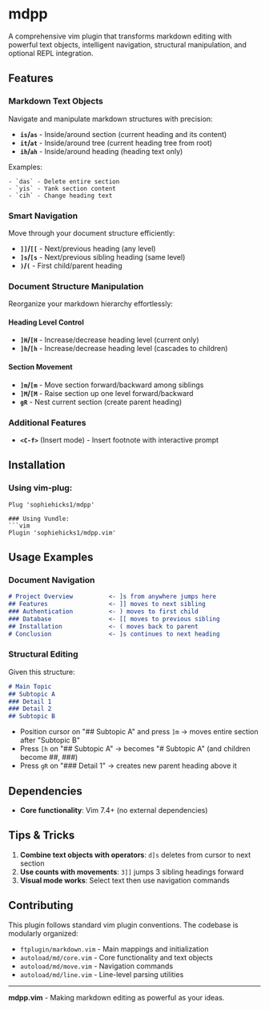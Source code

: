# mdpp

A comprehensive vim plugin that transforms markdown editing with powerful text objects, intelligent navigation, structural manipulation, and optional REPL integration.

## Features

### Markdown Text Objects

Navigate and manipulate markdown structures with precision:

- **`is`/`as`** - Inside/around section (current heading and its content)
- **`it`/`at`** - Inside/around tree (current heading tree from root)  
- **`ih`/`ah`** - Inside/around heading (heading text only)

Examples:
```
- `das` - Delete entire section
- `yis` - Yank section content  
- `cih` - Change heading text
```

### Smart Navigation

Move through your document structure efficiently:

- **`]]`/`[[`** - Next/previous heading (any level)
- **`]s`/`[s`** - Next/previous sibling heading (same level)
- **`)`/`(`** - First child/parent heading

### Document Structure Manipulation

Reorganize your markdown hierarchy effortlessly:

#### Heading Level Control
- **`]H`/`[H`** - Increase/decrease heading level (current only)
- **`]h`/`[h`** - Increase/decrease heading level (cascades to children)

#### Section Movement  
- **`]m`/`[m`** - Move section forward/backward among siblings
- **`]M`/`[M`** - Raise section up one level forward/backward
- **`gR`** - Nest current section (create parent heading)

### Additional Features

- **`<C-f>`** (Insert mode) - Insert footnote with interactive prompt

## Installation

### Using vim-plug:
```vim
Plug 'sophiehicks1/mdpp'

### Using Vundle:
```vim
Plugin 'sophiehicks1/mdpp.vim'
```

## Usage Examples

### Document Navigation
```markdown
# Project Overview          <- ]s from anywhere jumps here
## Features                 <- ]] moves to next sibling  
### Authentication          <- ) moves to first child
### Database                <- [[ moves to previous sibling
## Installation             <- ( moves back to parent
# Conclusion                <- ]s continues to next heading
```

### Structural Editing
Given this structure:
```markdown
# Main Topic
## Subtopic A
### Detail 1
### Detail 2  
## Subtopic B
```

- Position cursor on "## Subtopic A" and press `]m` → moves entire section after "Subtopic B"
- Press `[h` on "## Subtopic A" → becomes "# Subtopic A" (and children become ##, ###)
- Press `gR` on "### Detail 1" → creates new parent heading above it

## Dependencies

- **Core functionality**: Vim 7.4+ (no external dependencies)

## Tips & Tricks

1. **Combine text objects with operators**: `d]s` deletes from cursor to next section
2. **Use counts with movements**: `3]]` jumps 3 sibling headings forward  
3. **Visual mode works**: Select text then use navigation commands

## Contributing

This plugin follows standard vim plugin conventions. The codebase is modularly organized:

- `ftplugin/markdown.vim` - Main mappings and initialization
- `autoload/md/core.vim` - Core functionality and text objects  
- `autoload/md/move.vim` - Navigation commands
- `autoload/md/line.vim` - Line-level parsing utilities

---

**mdpp.vim** - Making markdown editing as powerful as your ideas.
